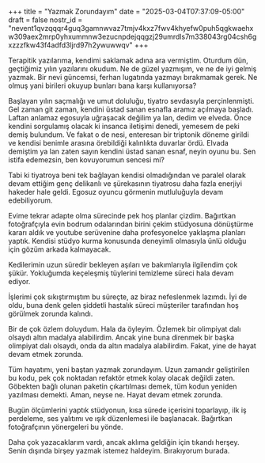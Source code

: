 +++
title = "Yazmak Zorundayım"
date = "2025-03-04T07:37:09-05:00"
draft = false
nostr_id = "nevent1qvzqqqr4guq3gamnwvaz7tmjv4kxz7fwv4khyefw0puh5qgkwaehxw309aex2mrp0yhxummnw3ezucnpdejqqgzj29umrdls7m338043rg04csh6gxzzzfkw43f4adfd3ljrd97h2ywuwwqv"
+++

Terapitik yazılarıma, kendimi saklamak adına ara vermiştim. Oturdum dün, geçtiğimiz yılın yazılarını okudum. Ne de güzel yazmışım, ve ne de iyi gelmiş yazmak. Bir nevi güncemsi, ferhan lugatında yazmayı bırakmamak gerek. Ne olmuş yani birileri okuyup bunları bana karşı kullanıyorsa? 

Başlayan yılın saçmalığı ve umut doluluğu, tiyatro sevdasıyla perçinlenmişti. Gel zaman git zaman, kendini üstad sanan esnafla aramız açılmaya başladı. Laftan anlamaz egosuyla uğraşacak değilim ya lan, dedim ve elveda. Önce kendini sorgulamış olacak ki insanca iletişimi denedi, yemesem de peki demiş bulundum. Ve fakat o de nesi, enteresan bir triptonik döneme girildi ve kendisi benimle arasına örebildiği kalınlıkta duvarlar ördü. Elvada demiştim ya lan zaten sayın kendini üstad sanan esnaf, neyin oyunu bu. Sen istifa edemezsin, ben kovuyorumun sencesi mi?

Tabi ki tiyatroya beni tek bağlayan kendisi olmadığından ve paralel olarak devam ettiğim genç delikanlı ve şürekasının tiyatrosu daha fazla enerjiyi hakeder hale geldi. Egosuz oyuncu görmenin mutluluğuyla devam edebiliyorum. 

Evime tekrar adapte olma sürecinde pek hoş planlar çizdim. Bağırtkan fotoğrafçıyla evin bodrum odalarından birini çekim stüdyosuna dönüştürme kararı aldık ve youtube serüvenine daha profesyonelce yaklaşma planları yaptık. Kendisi stüdyo kurma konusunda deneyimli olmasıyla ünlü olduğu için gözüm arkada kalmayacak. 

Kedilerimin uzun süredir bekleyen aşıları ve bakımlarıyla ilgilendim çok şükür. Yokluğumda keçeleşmiş tüylerini temizleme süreci hala devam ediyor. 

İşlerimi çok sıkıştırmıştım bu süreçte, az biraz nefeslenmek lazımdı. İyi de oldu, buna denk gelen şiddetli hastalık süreci müşteriler tarafından hoş görülmek zorunda kalındı.

Bir de çok özlem doluydum. Hala da öyleyim. Özlemek bir olimpiyat dalı olsaydı altın madalya alabilirdim. Ancak yine buna direnmek bir başka olimpiyat dalı olsaydı, onda da altın madalya alabilirdim. Fakat, yine de hayat devam etmek zorunda. 

Tüm hayatımı, yeni baştan yazmak zorundayım. Uzun zamandır geliştirilen bu kodu, pek çok noktadan refaktör etmek kolay olacak değildi zaten. Göbekten bağlı olunan paketin çıkartılması demek, tüm kodun yeniden yazılması demekti. Aman, neyse ne. Hayat devam etmek zorunda. 

Bugün ölçümlerini yaptık stüdyonun, kısa sürede içerisini toparlayıp, ilk iş perdeleme, ses yalıtımı ve ışık düzenlemesi ile başlanacak. Bağırtkan fotoğrafçının yönergeleri bu yönde. 

Daha çok yazacaklarım vardı, ancak aklıma geldiğin için tıkandı herşey. Senin dışında birşey yazmak istemez haldeyim. Bırakıyorum burada.
